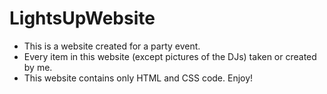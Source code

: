# LightsUpWebsite

- This is a website created for a party event.
- Every item in this website (except pictures of the DJs) taken or created by me.
- This website contains only HTML and CSS code.
Enjoy!
